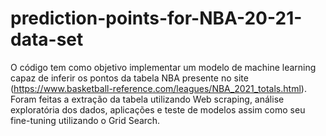 # prediction-points-for-NBA-20-21-data-set
O código tem como objetivo implementar um modelo de machine learning capaz de inferir os pontos da tabela NBA presente no site (https://www.basketball-reference.com/leagues/NBA_2021_totals.html). Foram feitas a extração da tabela utilizando Web scraping, análise exploratória dos dados, aplicações e teste de modelos assim como seu fine-tuning utilizando o Grid Search.
